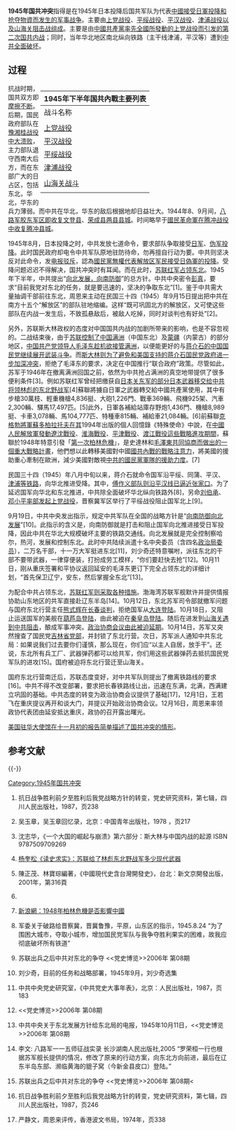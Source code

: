 **1945年国共冲突**指得是在1945年日本投降后国共军队为代表[中國接受](../Page/中國.md "wikilink")[日軍投降和抢夺物資而发生的军事战争](https://zh.wikipedia.org/wiki/日軍 "wikilink")。主要由[上党战役](../Page/上党战役.md "wikilink")、[平绥战役](https://zh.wikipedia.org/wiki/平绥战役 "wikilink")、[平汉战役](https://zh.wikipedia.org/wiki/平汉战役 "wikilink")、[津浦战役以及](../Page/津浦战役.md "wikilink")[山海关阻击战组成](https://zh.wikipedia.org/wiki/山海关阻击战 "wikilink")。主要是由[中國共產黨率先全國所發動的](https://zh.wikipedia.org/wiki/中國共產黨 "wikilink")[上党战役而引发的](../Page/上党战役.md "wikilink")[第二次国共内战](../Page/第二次国共内战.md "wikilink")；同时，当年华北地区南北纵向铁路（主干线津浦，平汉等）遭到[中共全面破坏](https://zh.wikipedia.org/wiki/中共 "wikilink")。

## 过程

<div style="float:right; width:430px">

| 1945年下半年国共內戰主要列表                                                  |
| ----------------------------------------------------------------- |
| 战斗名称                                                              |
|                                                                   |
| [上党战役](../Page/上党战役.md "wikilink")                                |
| [平汉战役](https://zh.wikipedia.org/wiki/平汉战役 "wikilink")             |
| [平绥战役](https://zh.wikipedia.org/wiki/平绥战役 "wikilink")             |
| [津浦战役](../Page/津浦战役.md "wikilink")                                |
|                                                                   |
| [山海关战斗](https://zh.wikipedia.org/wiki/山海关战斗_\(1945年\) "wikilink") |
|                                                                   |

</div>

抗战时期，国共双方即[摩擦不断](../Page/國共摩擦.md "wikilink")。后期，国民政府部队在[豫湘桂战役中大溃败](https://zh.wikipedia.org/wiki/豫湘桂战役 "wikilink")，主力部队退守西南大后方，而在东部广大的日占区，包括东北，华北，华东的兵力薄弱。而中共在华北，华东的敌后根据地却日益壮大。1944年8、9月间，[八路军](../Page/八路军.md "wikilink")[胶东军区即收复](https://zh.wikipedia.org/wiki/胶东军区 "wikilink")[文登县](https://zh.wikipedia.org/wiki/文登县 "wikilink")、[荣成县两县](https://zh.wikipedia.org/wiki/荣成县 "wikilink")[县城](https://zh.wikipedia.org/wiki/县城 "wikilink")。时间略早于[國民革命軍在](../Page/國民革命軍.md "wikilink")[腾冲战役中收复](../Page/騰衝戰役.md "wikilink")[腾冲县城](https://zh.wikipedia.org/wiki/腾冲县 "wikilink")。

1945年8月，日本投降之时，中共发放七道命令，要求部队争取接受[日军](https://zh.wikipedia.org/wiki/日军 "wikilink")、[伪军投降](https://zh.wikipedia.org/wiki/伪军 "wikilink")。此时国民政府却电令中共军队原地驻防待命，勿再擅自行动为要。中共则坚决反对此命令，发[电报驳斥](../Page/电报.md "wikilink")，認為[國民黨無權代表](https://zh.wikipedia.org/wiki/國民黨 "wikilink")[解放区军民接受日偽軍的投降](../Page/解放区.md "wikilink")。受降问题迟迟不得解决，国共冲突时有耳闻。而在此时，[苏联红军占领](../Page/苏联红军.md "wikilink")[东北](../Page/中国东北地区.md "wikilink")。1945年下半年，中共提出“[向北发展，向南防御](../Page/向北发展，向南防御.md "wikilink")”的总方针。中共中央密令[彭真](../Page/彭真.md "wikilink")，要求“目前我党对东北的任务，就是要迅速的，坚决的争取东北”\[1\]。鉴于中共需大量抽调干部前往东北，周恩来主动在民国三十四（1945）年9月15日提出把中共在南方十五个“解放区”的部队驻地缩编。这样“既可巩固北方的解放区，又可使这些部队在内战一发生后，不致孤悬敌后，被敌人吃掉，同时对谈判也有好处”\[2\]。

另外，苏联斯大林政权的态度对中国国共内战的加剧所带来的影响，也是不容忽视的。二战结束後，由于[苏联控制了中国](../Page/苏联.md "wikilink")[满洲](../Page/满洲.md "wikilink")（中国东北）及[蒙疆](https://zh.wikipedia.org/wiki/蒙疆 "wikilink")（内蒙古）的部分地区，[中国共产党领导人](../Page/中国共产党.md "wikilink")[毛泽东趁机欲接管满洲](../Page/毛泽东.md "wikilink")，以便能更好的与[蒋介石的](https://zh.wikipedia.org/wiki/蒋介石 "wikilink")[中国国民党继续展开武装斗争](https://zh.wikipedia.org/wiki/中国国民党 "wikilink")。而[斯大林则为了避免和](https://zh.wikipedia.org/wiki/斯大林 "wikilink")[美国支持的蒋介石国民党政府进一步加深冲突](../Page/美国.md "wikilink")，拒绝了毛泽东的要求，决定在中国推行“联合政府”政策。尽管如此，苏军于1946年在撤离满洲回国之前，依然为中共抢占满洲的真空地带提供了很多便利条件\[3\]。例如苏联红军曾经把缴获自[日本关东军的部分日本武器移交给中共将领](https://zh.wikipedia.org/wiki/日本关东军 "wikilink")[林彪的](../Page/林彪.md "wikilink")[东北野战军](https://zh.wikipedia.org/wiki/东北野战军 "wikilink")\[4\]蘇聯將擄自日軍之武器轉交給中國共產黨使用，其中有步槍30萬枝、輕重機槍4,836挺、大砲1,226門、戰車369輛、飛機925架、汽車2,300輛、驛馬17,497匹。\[5\]此外，日軍各補給站庫存野炮1,436門、機槍8,989挺、卡車3,078輛、馬104,777匹、特種車815輛、補給車21,084輛。\[6\]前蘇聯[克格勃將軍蘇多柏拉托夫在其](https://zh.wikipedia.org/wiki/克格勃 "wikilink")1994年出版的個人回憶錄《特殊使命》中說，在[中國人民解放軍發動](https://zh.wikipedia.org/wiki/中國人民解放軍 "wikilink")[遼沈戰役](https://zh.wikipedia.org/wiki/遼沈戰役 "wikilink")、[淮海戰役](https://zh.wikipedia.org/wiki/淮海戰役 "wikilink")、[平津戰役](https://zh.wikipedia.org/wiki/平津戰役 "wikilink")、[渡江戰役這些戰略進攻期間](https://zh.wikipedia.org/wiki/渡江戰役 "wikilink")，蘇聯於1948年特意引發「[第一次柏林危機](https://zh.wikipedia.org/wiki/第一次柏林危機 "wikilink")」，是史達林和[毛澤東共同協商而做出的一個重大戰略計畫](https://zh.wikipedia.org/wiki/毛澤東 "wikilink")，他們想以此轉移美國對中國[國共內戰的戰略注意力](https://zh.wikipedia.org/wiki/國共內戰 "wikilink")，將美國的援助重心牽制在歐洲，減少美國對敵視[中共的](https://zh.wikipedia.org/wiki/中共 "wikilink")[國民黨軍隊的援助力度](https://zh.wikipedia.org/wiki/國民黨 "wikilink")。\[7\]

民国三十四（1945）年八月中旬以来，蒋介石就命令国军沿平绥、同蒲、平汉、[津浦等铁路](../Page/津浦铁路.md "wikilink")，向华北推进受降。其中，[傅作义部队则沿平汉线已逼近](../Page/傅作义.md "wikilink")[张家口](https://zh.wikipedia.org/wiki/张家口 "wikilink")。为了延迟国军向华北和东北推进，中共除全面破坏华北纵向铁路外\[8\]，另命[刘伯承](../Page/刘伯承.md "wikilink")、[邓小平率部发起](../Page/邓小平.md "wikilink")[上党战役](https://zh.wikipedia.org/wiki/上党 "wikilink")，晋察冀军区举行了平绥战役阻止国军北上\[9\]。

9月19日，中共中央发出指示，规定中共军队在全国的战略方针是“[向南防御向北发展](https://zh.wikipedia.org/wiki/向南防御向北发展 "wikilink")”\[10\]。此指示的含义是，向南防御就是打击和阻止国军向北推进接受日军投降，因此中共在华北大规模破坏主要的铁路交通线。向北发展就是完全控制察哈尔，热河，发展和控制东北。此时中共陆续派遣十名中央委员（含四名[政治局委员](https://zh.wikipedia.org/wiki/政治局委员 "wikilink")），二万名干部，十一万大军挺进东北\[11\]，刘少奇还特意嘱咐，派往东北的干部不要带武器，一律穿便装，打扮成劳工模样，“你们要赶快去抢”\[12\]。10月11日，刚从重庆签署和平协议返回延安的毛泽东更订下完全占领东北的详细计划，“首先保卫辽宁，安东，然后掌握全东北”\[13\]。

为配合中共占领东北，[苏联红军则采取各种措施](../Page/苏联红军.md "wikilink")。渤海湾苏联军舰默许并提供情报协助山东地区的共军直接赴辽东半岛\[14\]。10月12日，东北苏军司令部就撤军问题与国府东北行营主任[熊式辉在](https://zh.wikipedia.org/wiki/熊式辉 "wikilink")[长春谈判](https://zh.wikipedia.org/wiki/长春 "wikilink")，拒绝国军从[大连登陆](https://zh.wikipedia.org/wiki/大连 "wikilink")。10月18日，又阻止运送国军的美舰在[葫芦岛登陆](https://zh.wikipedia.org/wiki/葫芦岛 "wikilink")，由此被迫在[秦皇岛登陆](https://zh.wikipedia.org/wiki/秦皇岛 "wikilink")。随后在进发到[山海关遇到中共阻击](../Page/山海关.md "wikilink")，酿成军事冲突。[政治协商会议由此被迫延期](https://zh.wikipedia.org/wiki/政治协商会议 "wikilink")。10月14日，苏军又突然搜查了国民党[吉林省党部](../Page/吉林省.md "wikilink")，并封锁了东北行营。次日，苏军派人通知中共东北局：如果说我们过去要你们谨慎，那么现在，你们应“以主人自居，放手干”。还说，东北所有兵工厂、武器弹药都可以给共军，你们用这些武器弹药去抵抗国民党军队的进攻\[15\]。国府被迫将东北行营迁至山海关。

国府东北行营南迁后，苏联态度变好，对中共军队则提出了撤离铁路线的要求\[16\]。中共不得不改变部署，要求把长春铁路线让出，迅速在东满，北满，西满建立巩固的基础。中共态度的转变为政治协商会议提供了基础\[17\]，12月1日，王若飞在重庆提议再开和谈大门，并提议开始政治协商会议。12月16日，周恩来率领政协代表团由延安抵达重庆，政协的召开露出曙光。

[美国驻华大使馆在十一月初的报告简单描述了国共冲突的情形](../Page/美国驻华大使馆.md "wikilink")。

## 参考文献

{{-}}

[Category:1945年国共冲突](https://zh.wikipedia.org/wiki/Category:1945年国共冲突 "wikilink")

1.  抗日战争胜利前夕至胜利后我党战略方针的转变，党史研究资料，第七辑，四川人民出版社，1987，页238

2.  吴玉章，吴玉章回忆录，北京：中国青年出版社，1978 ，页217

3.  沈志华，《一个大国的崛起与崩溃》第六部分：斯大林与中国内战的起源 ISBN 9787509709269

4.  [杨奎松《读史求实》：苏联给了林彪东北野战军多少现代武器](http://book.sina.com.cn/excerpt/sz/rw/2011-11-24/0951293044_2.shtml)


5.  陳正茂、林寶琮編著，《中國現代史含台灣開發史》，台北：新文京開發出版，2001年，第316頁

6.
7.  [新浪網：1948年柏林危機是否影響中國](HTTP://news.sina.com.cn/o/2005-08-17/00256707190s.shtml)

8.  军委关于破路给晋察冀，晋冀鲁豫，平原，山东区的指示，1945.8.24
    “为了围困大城市，夺取小城市，增加国民党军队与我争夺胜利果实的困难，故我应彻底破坏所有铁道”

9.  苏联出兵之后中共对东北的争夺 \<<党史博览>\>2006年 第08期

10. 刘少奇，目前的任务和战略部署，1945年9月，刘少奇选集

11. 中共中央党史研究室，《中共党史大事年表》，北京：人民出版社，1987，页183

12. \<<党史博览>\>2006年 第08期

13. 中共中央关于东北发展方针给东北局的电报，1945年10月11日，\<<党史博览>\>2006年 第08期

14. 李文: 八路军一一五师征战实录 长沙湖南人民出版社,2005
    “罗荣桓一行也根据苏军舰长提供的情况，修改了原来的行动方案，向东北方向前进，最后在辽东半岛东部、濒临黄海的貔子窝（今新金县皮口）登陆。”

15. 苏联出兵之后中共对东北的争夺 \<<党史博览>\>2006年 第08期\<

16. 抗日战争胜利前夕至胜利后我党战略方针的转变，党史研究资料，第七辑，四川人民出版社，1987，页246

17. 严静文，周恩来评传，香港波文书局，1974年，页338